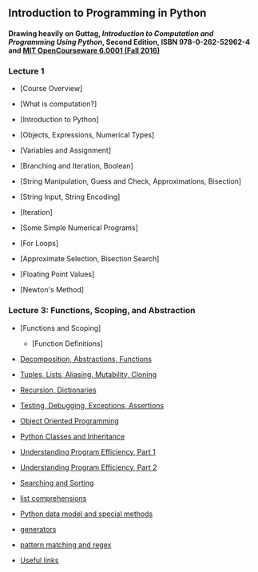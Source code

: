 ## Introduction to Programming in Python
####  Drawing heavily on Guttag, *Introduction to Computation and Programming Using Python*, Second Edition, ISBN 978-0-262-52962-4 and [MIT OpenCourseware 6.0001 (Fall 2016)](https://ocw.mit.edu/courses/electrical-engineering-and-computer-science/6-0001-introduction-to-computer-science-and-programming-in-python-fall-2016/)


### Lecture 1
* [Course Overview]
* [What is computation?]
* [Introduction to Python]
* [Objects, Expressions, Numerical Types]
* [Variables and Assignment]
* [Branching and Iteration, Boolean]


* [String Manipulation, Guess and Check, Approximations, Bisection]
* [String Input, String Encoding]
* [Iteration]
* [Some Simple Numerical Programs]
* [For Loops]
* [Approximate Selection, Bisection Search]
* [Floating Point Values]
* [Newton's Method]

### Lecture 3: Functions, Scoping, and Abstraction
* [Functions and Scoping]
  * [Function Definitions]

* [Decomposition, Abstractions, Functions]()
* [Tuples, Lists, Aliasing, Mutability, Cloning]()
* [Recursion, Dictionaries]()
* [Testing, Debugging, Exceptions, Assertions]()
* [Object Oriented Programming]()
* [Python Classes and Inheritance]()
* [Understanding Program Efficiency, Part 1]()
* [Understanding Program Efficiency, Part 2]()
* [Searching and Sorting]()

* [list comprehensions]()
* [Python data model and special methods]()
* [generators]()
* [pattern matching and regex]()

* [Useful links](LINKS.md)

